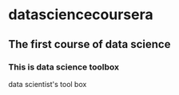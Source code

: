 # datasciencecoursera
## The first course of data science
### This is data science toolbox
data scientist's tool box
